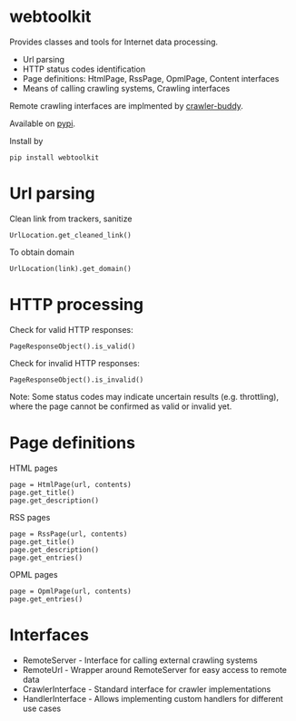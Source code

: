 # webtoolkit

Provides classes and tools for Internet data processing.

 - Url parsing
 - HTTP status codes identification
 - Page definitions: HtmlPage, RssPage, OpmlPage, Content interfaces
 - Means of calling crawling systems, Crawling interfaces

Remote crawling interfaces are implmented by [crawler-buddy](https://google.com/rumca-js/crawler-buddy).

Available on [pypi](https://pypi.org/project/webtoolkit).

Install by
```
pip install webtoolkit
```

# Url parsing

Clean link from trackers, sanitize
```
UrlLocation.get_cleaned_link()
```

To obtain domain
```
UrlLocation(link).get_domain()
```

# HTTP processing

Check for valid HTTP responses:
```
PageResponseObject().is_valid()
```

Check for invalid HTTP responses:
```
PageResponseObject().is_invalid()
```

Note: Some status codes may indicate uncertain results (e.g. throttling), where the page cannot be confirmed as valid or invalid yet.

# Page definitions

HTML pages
```
page = HtmlPage(url, contents)
page.get_title()
page.get_description()
```

RSS pages
```
page = RssPage(url, contents)
page.get_title()
page.get_description()
page.get_entries()
```

OPML pages
```
page = OpmlPage(url, contents)
page.get_entries()
```

# Interfaces

 - RemoteServer - Interface for calling external crawling systems
 - RemoteUrl - Wrapper around RemoteServer for easy access to remote data
 - CrawlerInterface - Standard interface for crawler implementations
 - HandlerInterface - Allows implementing custom handlers for different use cases
